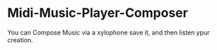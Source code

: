 # Midi-Music-Player-Composer
You can Compose Music via a xylophone save it, and then listen ypur creation.
